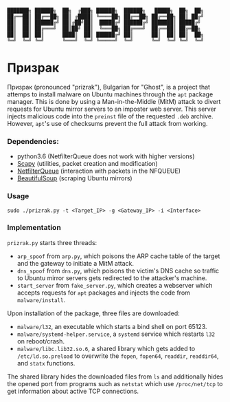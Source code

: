 ```
███████╗ ██████╗  ██╗  ╔███╗ ██████╗  ██████╗   █████╗  ██╗  ██╗
██╔══██║ ██╔══██╗ ██║ ╔████║ ╚════██╗ ██╔══██╗ ██╔══██╗ ██║ ██╔╝
██║  ██║ ██████╔╝ ██║╔██╝██║  █████╔╝ ██████╔╝ ███████║ █████╔╝
██║  ██║ ██╔═══╝  ██║██╝ ██║  ╚═══██╗ ██╔═══╝  ██╔══██║ ██╔═██╗
██║  ██║ ██║      ████║  ██║ ██████╔╝ ██║      ██║  ██║ ██║  ██╗
╚═╝  ╚═╝ ╚═╝      ╚═══╝  ╚═╝ ╚═════╝  ╚═╝      ╚═╝  ╚═╝ ╚═╝  ╚═╝
```
# Призрак

Призрак (pronounced "prizrak"), Bulgarian for "Ghost", is a project that attemps to install malware on Ubuntu machines through the `apt` package manager. 
This is done by using a Man-in-the-Middle (MitM) attack to divert requests for Ubuntu mirror servers to an imposter web server. This server injects malicious code into the `preinst` file of the requested `.deb` archive.
However, `apt`'s use of checksums prevent the full attack from working. 

### Dependencies:
* python3.6 (NetfilterQueue does not work with higher versions)
* [Scapy](https://scapy.net/) (utilities, packet creation and modification)
* [NetfilterQueue](https://pypi.org/project/NetfilterQueue/) (interaction with packets in the NFQUEUE)
* [BeautifulSoup](https://www.crummy.com/software/BeautifulSoup/) (scraping Ubuntu mirrors)

### Usage

`sudo ./prizrak.py -t <Target_IP> -g <Gateway_IP> -i <Interface>`

### Implementation

`prizrak.py` starts three threads:
* `arp_spoof` from `arp.py`, which poisons the ARP cache table of the target and the gateway to initiate a MitM attack.
* `dns_spoof` from `dns.py`, which poisons the victim's DNS cache so traffic to Ubuntu mirror servers gets redirected to the attacker's machine.
* `start_server` from `fake_server.py`, which creates a webserver which accepts requests for `apt` packages and injects the code from `malware/install`.

Upon installation of the package, three files are downloaded:
* `malware/l32`, an executable which starts a bind shell on port 65123.
* `malware/systemd-helper.service`, a `systemd` service which restarts `l32` on reboot/crash.
* `malware/libc.lib32.so.6`, a shared library which gets added to `/etc/ld.so.preload` to overwrite the `fopen`, `fopen64`, `readdir`, `readdir64`, and `statx` functions.

The shared library hides the downloaded files from `ls` and additionally hides the opened port from programs such as `netstat` which use `/proc/net/tcp` to get information about active TCP connections.
